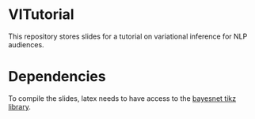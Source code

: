 # VITutorial
This repository stores slides for a tutorial on variational inference for NLP audiences.

# Dependencies
To compile the slides, latex needs to have access to the [bayesnet tikz library](https://github.com/jluttine/tikz-bayesnet).
